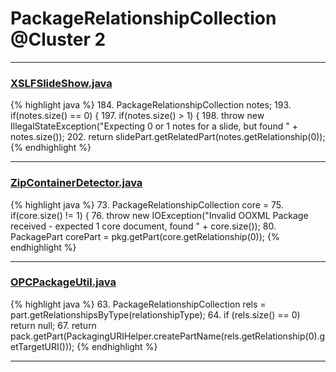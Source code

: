 # PackageRelationshipCollection @Cluster 2

***

### [XSLFSlideShow.java](https://searchcode.com/codesearch/view/97406428/)
{% highlight java %}
184. PackageRelationshipCollection notes;
193. if(notes.size() == 0) {
197. if(notes.size() > 1) {
198.   throw new IllegalStateException("Expecting 0 or 1 notes for a slide, but found " + notes.size());
202.    return slidePart.getRelatedPart(notes.getRelationship(0));
{% endhighlight %}

***

### [ZipContainerDetector.java](https://searchcode.com/codesearch/view/111785505/)
{% highlight java %}
73. PackageRelationshipCollection core = 
75. if(core.size() != 1) {
76.    throw new IOException("Invalid OOXML Package received - expected 1 core document, found " + core.size());
80. PackagePart corePart = pkg.getPart(core.getRelationship(0));
{% endhighlight %}

***

### [OPCPackageUtil.java](https://searchcode.com/codesearch/view/401674/)
{% highlight java %}
63. PackageRelationshipCollection rels = part.getRelationshipsByType(relationshipType);
64. if (rels.size() == 0) return null;
67. return pack.getPart(PackagingURIHelper.createPartName(rels.getRelationship(0).getTargetURI()));
{% endhighlight %}

***

